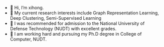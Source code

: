 - 👋 Hi, I’m xihong.
- 👀 My current research interests include Graph Representation Learning, Deep Clustering, Semi-Supervised Learning
- 🌱 I was recommended for admission to the National University of Defense Technology (NUDT) with excellent grades.
- 💞️ I am working hard and pursuing my Ph.D degree in College of Computer, NUDT.

<!---
xihongyang1999/xihongyang1999 is a ✨ special ✨ repository because its `README.md` (this file) appears on your GitHub profile.
You can click the Preview link to take a look at your changes.
--->
